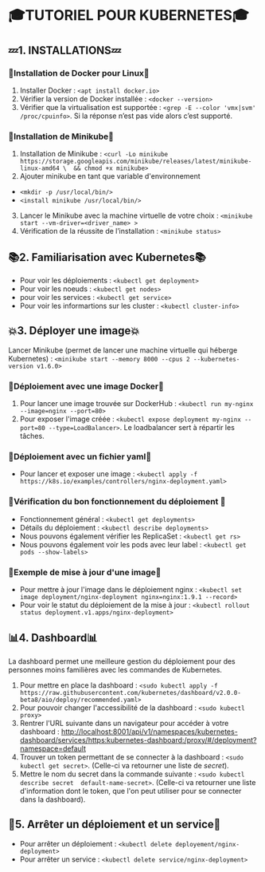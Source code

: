 # :mortar_board:**TUTORIEL POUR KUBERNETES**:mortar_board:

## :zzz:**1. INSTALLATIONS**:zzz:

### :whale2:**Installation de Docker pour Linux**:whale2:
1. Installer Docker : `<apt install docker.io>`
2. Vérifier la version de Docker installée : `<docker --version>`
3. Vérifier que la virtualisation est supportée : `<grep -E --color 'vmx|svm' /proc/cpuinfo>`. Si la réponse n’est pas vide alors c’est supporté.

### :game_die:**Installation de Minikube**:game_die:
1. Installation de Minikube : `<curl -Lo minikube https://storage.googleapis.com/minikube/releases/latest/minikube-linux-amd64 \  && chmod +x minikube>`
2. Ajouter minikube en tant que variable d'environnement
* `<mkdir -p /usr/local/bin/>`
* `<install minikube /usr/local/bin/>`
3. Lancer le Minikube avec la machine virtuelle de votre choix : `<minikube start --vm-driver=<driver_name> >`
4. Vérification de la réussite de l’installation : `<minikube status>`

## :books:**2. Familiarisation avec Kubernetes**:books:

* Pour voir les déploiements : `<kubectl get deployment>`
* Pour voir les noeuds : `<kubectl get nodes>`
* pour voir les services : `<kubectl get service>`
* Pour voir les informartions sur les cluster : `<kubectl cluster-info>`

## :boom:**3. Déployer une image**:boom:

Lancer Minikube (permet de lancer une machine virtuelle qui héberge Kubernetes) : `<minikube start --memory 8000 --cpus 2 --kubernetes-version v1.6.0>`

### :whale2:**Déploiement avec une image Docker**:whale2:	
1. Pour lancer une image trouvée sur DockerHub : `<kubectl run my-nginx --image=nginx --port=80>`
2. Pour exposer l'image créée : `<kubectl expose deployment my-nginx --port=80 --type=LoadBalancer>`. Le loadbalancer sert à répartir les tâches.

### :pencil:**Déploiement avec un fichier yaml**:pencil:
* Pour lancer et exposer une image : `<kubectl apply -f https://k8s.io/examples/controllers/nginx-deployment.yaml>`

### :crystal_ball:**Vérification du bon fonctionnement du déploiement** :crystal_ball:
* Fonctionnement général : `<kubectl get deployments>`
* Détails du déploiement : `<kubectl describe deployments>`
* Nous pouvons également vérifier les ReplicaSet : `<kubectl get rs>`
* Nous pouvons également voir les pods avec leur label : `<kubectl get pods --show-labels>`

### :arrows_counterclockwise:**Exemple de mise à jour d'une image**:arrows_counterclockwise:
* Pour mettre à jour l'image dans le déploiement nginx : `<kubectl set image deployment/nginx-deployment nginx=nginx:1.9.1 --record>`
* Pour voir le statut du déploiement de la mise à jour : `<kubectl rollout status deployment.v1.apps/nginx-deployment>`

## :bar_chart:**4. Dashboard**:bar_chart:
La dashboard permet une meilleure gestion du déploiement pour des personnes moins familières avec les commandes de Kubernetes.
1. Pour mettre en place la dashboard : `<sudo kubectl apply -f https://raw.githubusercontent.com/kubernetes/dashboard/v2.0.0-beta8/aio/deploy/recommended.yaml>`
2. Pour pouvoir changer l'accessibilité de la dashboard : `<sudo kubectl proxy>` 
3. Rentrer l'URL suivante dans un navigateur pour accéder à votre dashboard : [http://localhost:8001/api/v1/namespaces/kubernetes-dashboard/services/https:kubernetes-dashboard:/proxy/#/deployment?namespace=default](http://localhost:8001/api/v1/namespaces/kubernetes-dashboard/services/https:kubernetes-dashboard:/proxy/#/deployment?namespace=default)
4. Trouver un token permettant de se connecter à la dashboard : `<sudo kubectl get secret>`. (Celle-ci va retourner une liste de *secret*). 
5. Mettre le nom du secret dans la commande suivante : `<sudo kubectl describe secret  default-name-secret>`. (Celle-ci va retourner une liste d'information dont le token, que l'on peut utiliser pour se connecter dans la dashboard).

## :checkered_flag:**5. Arrêter un déploiement et un service**:checkered_flag:
* Pour arrêter un déploiement : `<kubectl delete deployement/nginx-deployment>`
* Pour arrêter un service : `<kubectl delete service/nginx-deployment>`
